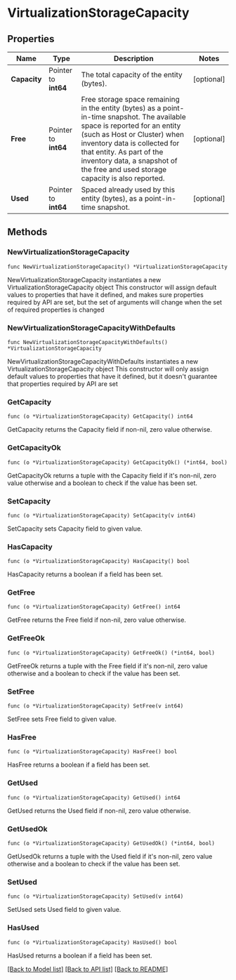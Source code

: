 # VirtualizationStorageCapacity

## Properties

Name | Type | Description | Notes
------------ | ------------- | ------------- | -------------
**Capacity** | Pointer to **int64** | The total capacity of the entity (bytes). | [optional] 
**Free** | Pointer to **int64** | Free storage space remaining in the entity (bytes) as a point-in-time snapshot. The available space is reported for an entity (such as Host or Cluster) when inventory data is collected for that entity. As part of the inventory data, a snapshot of the free and used storage capacity is also reported. | [optional] 
**Used** | Pointer to **int64** | Spaced already used by this entity (bytes), as a point-in-time snapshot. | [optional] 

## Methods

### NewVirtualizationStorageCapacity

`func NewVirtualizationStorageCapacity() *VirtualizationStorageCapacity`

NewVirtualizationStorageCapacity instantiates a new VirtualizationStorageCapacity object
This constructor will assign default values to properties that have it defined,
and makes sure properties required by API are set, but the set of arguments
will change when the set of required properties is changed

### NewVirtualizationStorageCapacityWithDefaults

`func NewVirtualizationStorageCapacityWithDefaults() *VirtualizationStorageCapacity`

NewVirtualizationStorageCapacityWithDefaults instantiates a new VirtualizationStorageCapacity object
This constructor will only assign default values to properties that have it defined,
but it doesn't guarantee that properties required by API are set

### GetCapacity

`func (o *VirtualizationStorageCapacity) GetCapacity() int64`

GetCapacity returns the Capacity field if non-nil, zero value otherwise.

### GetCapacityOk

`func (o *VirtualizationStorageCapacity) GetCapacityOk() (*int64, bool)`

GetCapacityOk returns a tuple with the Capacity field if it's non-nil, zero value otherwise
and a boolean to check if the value has been set.

### SetCapacity

`func (o *VirtualizationStorageCapacity) SetCapacity(v int64)`

SetCapacity sets Capacity field to given value.

### HasCapacity

`func (o *VirtualizationStorageCapacity) HasCapacity() bool`

HasCapacity returns a boolean if a field has been set.

### GetFree

`func (o *VirtualizationStorageCapacity) GetFree() int64`

GetFree returns the Free field if non-nil, zero value otherwise.

### GetFreeOk

`func (o *VirtualizationStorageCapacity) GetFreeOk() (*int64, bool)`

GetFreeOk returns a tuple with the Free field if it's non-nil, zero value otherwise
and a boolean to check if the value has been set.

### SetFree

`func (o *VirtualizationStorageCapacity) SetFree(v int64)`

SetFree sets Free field to given value.

### HasFree

`func (o *VirtualizationStorageCapacity) HasFree() bool`

HasFree returns a boolean if a field has been set.

### GetUsed

`func (o *VirtualizationStorageCapacity) GetUsed() int64`

GetUsed returns the Used field if non-nil, zero value otherwise.

### GetUsedOk

`func (o *VirtualizationStorageCapacity) GetUsedOk() (*int64, bool)`

GetUsedOk returns a tuple with the Used field if it's non-nil, zero value otherwise
and a boolean to check if the value has been set.

### SetUsed

`func (o *VirtualizationStorageCapacity) SetUsed(v int64)`

SetUsed sets Used field to given value.

### HasUsed

`func (o *VirtualizationStorageCapacity) HasUsed() bool`

HasUsed returns a boolean if a field has been set.


[[Back to Model list]](../README.md#documentation-for-models) [[Back to API list]](../README.md#documentation-for-api-endpoints) [[Back to README]](../README.md)


